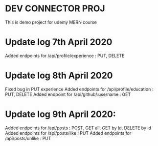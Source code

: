 # DEV CONNECTOR PROJ
This is demo project for udemy MERN course

# Update log 7th April 2020
Added endpoints for /api/profile/experience : PUT, DELETE

# Update log 8th April 2020
Fixed bug in PUT experience
Added endpoints for /api/profile/education : PUT, DELETE
Added endpoint for /api/github/:username : GET

# Update log 9th April 2020:
Added endpoints for /api/posts : POST, GET all, GET by Id, DELETE by id
Added endpoints for /api/posts/like : PUT
Added endpoints for /api/posts/unlike : PUT